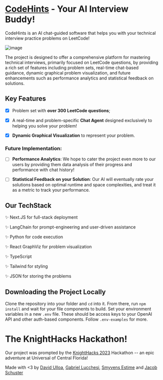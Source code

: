 # [CodeHints](https://www.codehints.study) - Your AI Interview Buddy!

CodeHints is an AI chat-guided software that helps you with your technical interview practice problems on LeetCode!

![image](https://github.com/DavidUlloa6310/code-hints/assets/91924667/4871190e-2f25-4197-bba8-1b17a56e24d5)

The project is designed to offer a comprehensive platform for mastering technical interviews, primarily focused on LeetCode questions, by providing a rich set of features including problem sets, real-time chat-based guidance, dynamic graphical problem visualization, and future enhancements such as performance analytics and statistical feedback on solutions.

## Key Features
- [X] Problem set with **over 300 LeetCode questions**;

- [X] A real-time and problem-specific **Chat Agent** designed exclusively to helping you solve your problem!

- [X] **Dynamic Graphical Visualization** to represent your problem. 

### Future Implementation:

- [ ] **Performance Analytics**: We hope to cater the project even more to our users by providing them data analysis of their progress and performance with chat history!

- [ ] **Statistical Feedback on your Solution**: Our AI will eventually rate your solutions based on optimal runtime and space complexities, and treat it as a metric to track your performance.

## Our TechStack

✨ Next.JS for full-stack deployment

✨ LangChain for prompt-engineering and user-driven assistance

✨ Python for code execution

✨ React GraphViz for problem visualization 

✨ TypeScript

✨ Tailwind for styling

✨ JSON for storing the problems 


## Downloading the Project Locally
Clone the repository into your folder and `cd` into it. From there, run `npm install` and wait for your file components to build. Set your environment variables in a new `.env` file. These should be access keys to your OpenAI API and other auth-based components. Follow `.env-examples` for more.

# The KnightHacks Hackathon!
Our project was prompted by the [KnightHacks 2023](2023.knighthacks.org) Hackathon -- an epic adventure at Universal of Central Florida!

Made with <3 by [David Ulloa](https://github.com/DavidUlloa6310), [Gabriel Lucchesi](https://github.com/ghubnerr), [Smyvens Estime](https://github.com/styled-man) and [Jacob Schuster](https://github.com/jacob8765)


